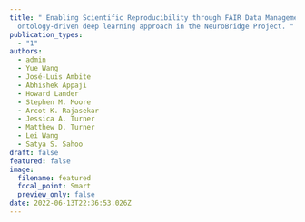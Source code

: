 ```yaml
---
title: " Enabling Scientific Reproducibility through FAIR Data Management: An
  ontology-driven deep learning approach in the NeuroBridge Project. "
publication_types:
  - "1"
authors:
  - admin
  - Yue Wang
  - José-Luis Ambite
  - Abhishek Appaji
  - Howard Lander
  - Stephen M. Moore
  - Arcot K. Rajasekar
  - Jessica A. Turner
  - Matthew D. Turner
  - Lei Wang
  - Satya S. Sahoo
draft: false
featured: false
image:
  filename: featured
  focal_point: Smart
  preview_only: false
date: 2022-06-13T22:36:53.026Z
---
```

